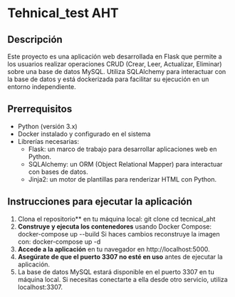 # Tehnical_test AHT

## Descripción

Este proyecto es una aplicación web desarrollada en Flask que permite a los usuarios realizar operaciones CRUD (Crear, Leer, Actualizar, Eliminar) sobre una base de datos MySQL. Utiliza SQLAlchemy para interactuar con la base de datos y está dockerizada para facilitar su ejecución en un entorno independiente.

## Prerrequisitos

- Python (versión 3.x)
- Docker instalado y configurado en el sistema
- Librerías necesarias:
  - Flask: un marco de trabajo para desarrollar aplicaciones web en Python.
  - SQLAlchemy: un ORM (Object Relational Mapper) para interactuar con bases de datos.
  - Jinja2: un motor de plantillas para renderizar HTML con Python.

## Instrucciones para ejecutar la aplicación

1.  Clona el repositorio** en tu máquina local:
   git clone <URL del repositorio>
   cd tecnical_aht
2. **Construye y ejecuta los contenedores** usando Docker Compose:
    docker-compose up --build
    Si haces cambios reconstruye la imagen con:
    docker-compose up -d
3. **Accede a la aplicación** en tu navegador en http://localhost:5000.
4. **Asegúrate de que el puerto 3307 no esté en uso** antes de ejecutar la aplicación.
5. La base de datos MySQL estará disponible en el puerto 3307 en tu máquina local. Si necesitas conectarte a ella desde otro servicio, utiliza localhost:3307.